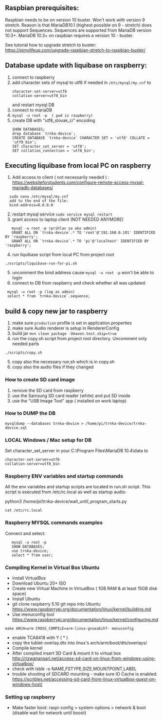 ## Raspbian prerequisites:
Raspbian needs to be on version 10 buster. Won't work with version 9 stretch. Reason is that MariaDB10.1 (highest possible on 9 - stretch) does not support Sequences. Sequences are supported from MariaDB version 10.3+. MariaDB 10.3+ on raspbian requires a version 10 - buster.  

See tutorial how to upgrade stretch to buster: https://pimylifeup.com/upgrade-raspbian-stretch-to-raspbian-buster/



## Database update with liquibase on raspberry: 
1. connect to raspberry
2. add character sets of mysql to utf8 if needed in ```/etc/mysql/my.cnf``` to
   ```
   character-set-server=utf8 
   collation-server=utf8_bin
   ```
   and restart mysql DB      
2. connect to mariaDB
3. ```mysql -u root -p  ( pwd is raspberry)```
4. create DB with "utf8_slovak_ci" encoding
   ```
   SHOW DATABASES;
   drop database `trnka-device`;
   CREATE DATABASE `trnka-device` CHARACTER SET = 'utf8' COLLATE = 'utf8_bin';
   SET character_set_server = 'utf8';
   SET collation_connection = 'utf8_bin';
   ```
## Executing liquibase from local PC on raspberry
1. Add access to client ( not necessarily needed ) : https://websiteforstudents.com/configure-remote-access-mysql-mariadb-databases/
 ```
   sudo nano /etc/mysql/my.cnf
   add to the end of the file:
   bind-address=0.0.0.0
```    
2. restart mysql service
   ```sudo service mysql restart``` 
3.
   grant access to laptop client (NOT NEEDED ANYMORE) 
      
```   
   mysql -u root -p (prihlas sa ako admin)
   GRANT ALL ON `trnka-device`.* TO 'root'@'192.168.0.101' IDENTIFIED BY 'raspberry';
   GRANT ALL ON `trnka-device`.* TO 'pi'@'localhost' IDENTIFIED BY 'raspberry';
```   
      
4. run liquibase script from local PC from project root
```
./scripts/liquibase-run-for-pi.sh
```
5. uncomment the bind address cause ```mysql -u root -p``` won't be able to login
6. connect to DB from raspberry and check whether all was updated:
```
 mysql -u root -p (log as admin)
 select * from `trnka-device`.sequence;
```   

## build & copy new jar to raspberry
1. make sure `production` profile is set in application.properties
2. make sure Audio renderer is setup in RendererConfig
3. build jar ```mvn clean package -Dmaven.test.skip=true```
4. run the copy.sh script from project root directory. Uncomment only needed parts
```
./scripts/copy.sh
```
5. copy also the necessary run.sh which is in copy.sh
6. copy also the audio files if they changed


### How to create SD card image ###
1. remove the SD card from raspberry
2. use the Samsung SD card reader (white) and put SD inside
3. use the "USB Image Tool" app ( installed on work laptop)

   
###   How to DUMP the DB ###
   ```
   mysqldump --databases trnka-device > /home/pi/trnka-device/trnka-device.sql
   ```
   
   
   
### LOCAL Windows / Mac setup for DB ###
Set character_set_server in your C:\Program Files\MariaDB 10.4\data to
   ```
   character-set-server=utf8 
   collation-server=utf8_bin
   ```

### Raspberry ENV variables and startup commands ###
All the env variables and startup scripts are located in run.sh script. This script is executed from /etc/rc.local as well as startup audio:

python3 /home/pi/trnka-device/wait_until_program_starts.py
```
cat /etc/rc.local
```


### Raspberry MYSQL commands examples ###
Connect and select:
```
   mysql -u root -p  
   SHOW DATABASES;
   use trnka-device;
   select * from user;
```


### Compiling Kernel in Virtual Box Ubuntu ###
- install VirtualBox
- Download Ubuntu 20+ ISO
- Create new Virtual Machine in VirtualBox ( 1GB RAM & at least 15GB disk space)
- Install Ubuntu
- git clone raspberry 5.10 git repo into Ubuntu https://www.raspberrypi.org/documentation/linux/kernel/building.md  
- Use menuconfig tool https://www.raspberrypi.org/documentation/linux/kernel/configuring.md 
```
make ARCH=arm CROSS_COMPILE=arm-linux-gnueabihf- menuconfig
```
- enable TCA8418 with Y ( * )
- copy the tublet-overlay.dts into linux's arch/arm/boot/dts/overlays/  
- Compile kernel 
- After compiled insert SD Card & mount it to virtual box http://rizwanansari.net/access-sd-card-on-linux-from-windows-using-virtualbox/
- check with lsblk -o NAME,FSTYPE,SIZE,MOUNTPOINT,LABEL
- trouble shooting of SDCARD mounting - make sure IO Cache is enabled: https://scribles.net/accessing-sd-card-from-linux-virtualbox-guest-on-windows-host/


### Setting up raspberry ###
- Make faster boot: raspi-config > system-options > network & boot (disable wait for network until booot)






